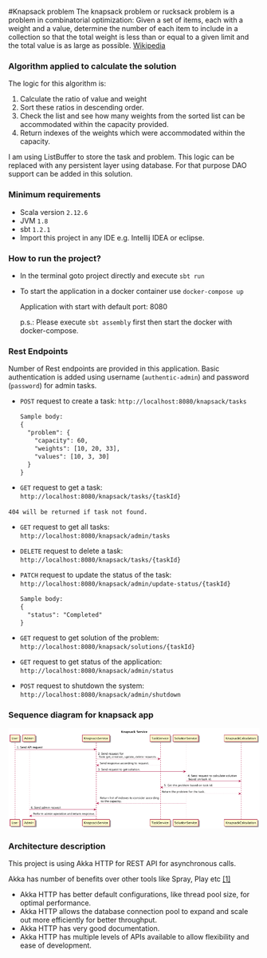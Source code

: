 #Knapsack problem
The knapsack problem or rucksack problem is a problem in combinatorial optimization: Given a set of items, each with a 
weight and a value, determine the number of each item to include in a collection so that the total weight is less than 
or equal to a given limit and the total value is as large as possible. [Wikipedia](https://en.wikipedia.org/wiki/Knapsack_problem)

### Algorithm applied to calculate the solution
The logic for this algorithm is:
1. Calculate the ratio of value and weight
2. Sort these ratios in descending order.
3. Check the list and see how many weights from the sorted list can be accommodated within the capacity provided.
4. Return indexes of the weights which were accommodated within the capacity.

I am using ListBuffer to store the task and problem. This logic can be replaced with any persistent layer using database.
For that purpose DAO support can be added in this solution. 

### Minimum requirements
* Scala version `2.12.6`
* JVM `1.8`
* sbt `1.2.1`
* Import this project in any IDE e.g. Intellij IDEA or eclipse.

### How to run the project?
* In the terminal goto project directly and execute `sbt run` 
* To start the application in a docker container use `docker-compose up`
  
  Application with start with default port: 8080
  
  p.s.: Please execute `sbt assembly` first then start the docker with docker-compose. 

### Rest Endpoints
Number of Rest endpoints are provided in this application. Basic authentication is added using username (`authentic-admin`) 
and password  (`password`) for admin tasks.
* `POST` request to create a task: `http://localhost:8080/knapsack/tasks`

    ```
    Sample body:
    {
      "problem": {
        "capacity": 60,
        "weights": [10, 20, 33],
        "values": [10, 3, 30]
      }
    }
    ```

* `GET` request to get a task: `http://localhost:8080/knapsack/tasks/{taskId}`

`404 will be returned if task not found.`
* `GET` request to get all tasks: `http://localhost:8080/knapsack/admin/tasks`
* `DELETE` request to delete a task: `http://localhost:8080/knapsack/tasks/{taskId}`
* `PATCH` request to update the status of the task: `http://localhost:8080/knapsack/admin/update-status/{taskId}`
      
    ```
    Sample body:
    {
      "status": "Completed"
    }
    ```

* `GET` request to get solution of the problem: `http://localhost:8080/knapsack/solutions/{taskId}`
* `GET` request to get status of the application: `http://localhost:8080/knapsack/admin/status`
* `POST` request to shutdown the system: `http://localhost:8080/knapsack/admin/shutdown`

### Sequence diagram for knapsack app
![Sequence diagram for knapsack app](doc/knapsack-app.png)

### Architecture description
This project is using Akka HTTP for REST API for asynchronous calls.

Akka has number of benefits over other tools like Spray, Play etc [[1]](https://dzone.com/articles/akka-http-vs-other-rest-api-tools)
* Akka HTTP has better default configurations, like thread pool size, for optimal performance.
* Akka HTTP allows the database connection pool to expand and scale out more efficiently for better throughput.
* Akka HTTP has very good documentation.
* Akka HTTP has multiple levels of APIs available to allow flexibility and ease of development.
